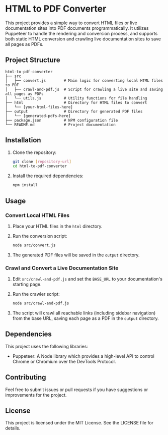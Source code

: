 # HTML to PDF Converter

This project provides a simple way to convert HTML files or live documentation sites into PDF documents programmatically. It utilizes Puppeteer to handle the rendering and conversion process, and supports both static HTML conversion and crawling live documentation sites to save all pages as PDFs.

## Project Structure

```
html-to-pdf-converter
├── src
│   ├── convert.js        # Main logic for converting local HTML files to PDF
│   ├── crawl-and-pdf.js  # Script for crawling a live site and saving all pages as PDFs
│   └── utils.js          # Utility functions for file handling
├── html                  # Directory for HTML files to convert
│   └── [your-html-files-here]
├── output                # Directory for generated PDF files
│   └── [generated-pdfs-here]
├── package.json          # NPM configuration file
└── README.md             # Project documentation
```

## Installation

1. Clone the repository:

   ```sh
   git clone [repository-url]
   cd html-to-pdf-converter
   ```

2. Install the required dependencies:

   ```sh
   npm install
   ```

## Usage

### Convert Local HTML Files

1. Place your HTML files in the `html` directory.

2. Run the conversion script:

   ```sh
   node src/convert.js
   ```

3. The generated PDF files will be saved in the `output` directory.

### Crawl and Convert a Live Documentation Site

1. Edit `src/crawl-and-pdf.js` and set the `BASE_URL` to your documentation's starting page.

2. Run the crawler script:

   ```sh
   node src/crawl-and-pdf.js
   ```

3. The script will crawl all reachable links (including sidebar navigation) from the base URL, saving each page as a PDF in the `output` directory.

## Dependencies

This project uses the following libraries:
- Puppeteer: A Node library which provides a high-level API to control Chrome or Chromium over the DevTools Protocol.

## Contributing

Feel free to submit issues or pull requests if you have suggestions or improvements for the project.

## License

This project is licensed under the MIT License. See the LICENSE file for details.